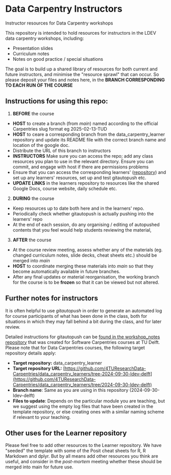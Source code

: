 # Data Carpentry Instructors

Instructor resources for Data Carpentry workshops

This repository is intended to hold resources for instructors in the LDEV data carpentry workshops, including:

- Presentation slides
- Curriculum notes
- Notes on good practice / special situations

The goal is to build up a shared library of resources for both current and future instructors, and minimise the "resource sprawl" that can occur.
So please deposit your files and notes here, in the **BRANCH CORRESPONDING TO EACH RUN OF THE COURSE**

## Instructions for using this repo:

1. **BEFORE** the course
  - **HOST** to create a branch (from *main*) named according to the official Carpentries slug format eg 2025-02-13-TUD
  - **HOST** to ceare a corresponding branch from the data_carpentry_learner repository and update its README file with the correct branch name and location of the google doc.
  - Distribute the URL of this branch to instructors
  - **INSTRUCTORS** Make sure you can access the repo; add any class resources you plan to use in the relevant directory. Ensure you can commit, and engage with host if there are permissions problems
  - Ensure that you can access the corresponding learners'  ([repository](https://github.com/4TUResearchData-Carpentries/data_carpentry_learners)) and set up any learners' resources, set up and test gitautopush etc.
  - **UPDATE LINKS** in the learners repository to resources like the shared Google Docs, course website, daily schedule etc.
2. **DURING** the course
  - Keep resources up to date both here and in the learners' repo.
  - Periodically check whether gitautopush is actually pushing into the learners' repo
  - At the end of each session, do any organising / editing of autopushed contents that you feel would help students reviewing the material,
3. **AFTER** the course
  - At the course review meeting, assess whether any of the materials (eg. changed curriculum notes, slide decks, cheat sheets etc.) should be merged into *main*
  - **HOST** to coordinate merging these materials into *main* so that they become automatically available in future branches.
  - After any final updates or material reorganisation, the working branch for the course is to be **frozen** so that it can be viewed but not altered.

 ## Further notes for instructors

 It is often helpful to use *gitautopush* in order to generate an automated log for course participants of what has been done in the class, both for
 situations in which they may fall behind a bit during the class, and for later review.

 Detailed instructions for gitautopush can be [found in the workshop_notes repository](https://github.com/4TUResearchData-Carpentries/workshop_notes) that was created
 for Software Carpentries courses at TU Delft. Please note that for Data Carpentries courses, the following target repository details apply:

 - **Target repository:** data_carpentry_learner
 - **Target repository URL:** [https://github.com/4TUResearchData-Carpentries/data_carpentry_learners/tree-2024-09-30-ldev-delft](https://github.com/4TUResearchData-Carpentries/data_carpentry_learners/tree/2024-09-30-ldev-delft)
 - **Branch name**: Same as you are using in this repository (2024-09-30-ldev-delft)
 - **Files to update**:  Depends on the particular module you are teaching, but we suggest using the empty log files that have been created in the template repository, or else creating ones with a similar naming scheme if relevant to your teaching.

## Other uses for the Learner repository

Please feel free to add other resources to the Learner repository.  We have "seeded" the template with some of the Posit
cheat sheets for R, R Markdown and dplyr.  But by all means add other resources you think are useful, and consider in the *post-mortem* meeting whether these should be merged into main for future use.
